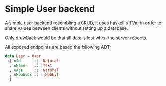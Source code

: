 # Simple User backend

A simple user backend resembling a CRUD, it uses haskell's [TVar] in order to share values between clients without setting up a database.

Only drawback would be that all data is lost when the server reboots.

All exposed endpoints are based the following ADT:
``` haskell
data User = User
  { uId      :: !Natural
  , uName    :: !Text
  , uAge     :: !Natural
  , uHobbies :: ![Hobby]
  }
```
[TVar]:(https://hackage.haskell.org/package/base-4.12.0.0/docs/GHC-Conc-Sync.html#t:TVar)
